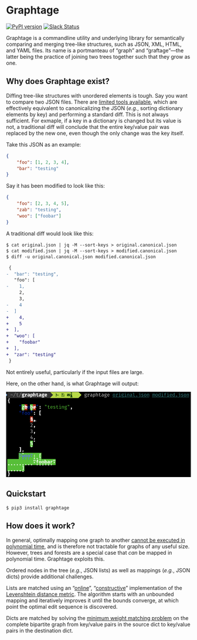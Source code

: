 # Graphtage

[![PyPI version](https://badge.fury.io/py/graphtage.svg)](https://badge.fury.io/py/graphtage)
[![Slack Status](https://empireslacking.herokuapp.com/badge.svg)](https://empireslacking.herokuapp.com)

Graphtage is a commandline utility and underlying library for semantically comparing and merging tree-like structures,
such as JSON, XML, HTML, and YAML files. Its name is a portmanteau of “graph” and “graftage”—the latter being the
practice of joining two trees together such that they grow as one. 

## Why does Graphtage exist?

Diffing tree-like structures with unordered elements is tough. Say you want to compare two JSON files.
There are [limited tools available](https://github.com/zgrossbart/jdd), which are effectively equivalent to
canonicalizing the JSON (_e.g._, sorting dictionary elements by key) and performing a standard diff. This is not always
sufficient. For exmaple, if a key in a dictionary is changed but its value is not, a traditional diff
will conclude that the entire key/value pair was replaced by the new one, even though the only change was the key
itself. 

Take this JSON as an example:
```json
{
	"foo": [1, 2, 3, 4],
	"bar": "testing"
}
```
Say it has been modified to look like this:
```json
{
	"foo": [2, 3, 4, 5],
	"zab": "testing",
	"woo": ["foobar"]
}
```

A traditional diff would look like this:
```console
$ cat original.json | jq -M --sort-keys > original.canonical.json
$ cat modified.json | jq -M --sort-keys > modified.canonical.json
$ diff -u original.canonical.json modified.canonical.json
```
```diff
 {
-  "bar": "testing",
   "foo": [
-    1,
     2,
     3,
-    4
-  ]
+    4,
+    5
+  ],
+  "woo": [
+    "foobar"
+  ],
+  "zar": "testing"
 }
```
Not entirely useful, particularly if the input files are large.

Here, on the other hand, is what Graphtage will output:
<p align="center">
  <img src="doc/example.png?raw=true" title="Graphtage Example">
</p>
 
## Quickstart
 
 ```console
$ pip3 install graphtage
```

## How does it work?

In general, optimally mapping one graph to another
[cannot be executed in polynomial time](https://en.wikipedia.org/wiki/Graph_isomorphism_problem), and is therefore not 
tractable for graphs of any useful size. However, trees and forests are a special case that _can_ be mapped in
polynomial time. Graphtage exploits this.

Ordered nodes in the tree (_e.g._, JSON lists) as well as mappings (_e.g._, JSON dicts) provide additional challenges.

Lists are matched using an “[online](https://en.wikipedia.org/wiki/Online_algorithm)”,
“[constructive](https://en.wikipedia.org/wiki/Constructive_proof)” implementation of the
[Levenshtein distance metric](https://en.wikipedia.org/wiki/Levenshtein_distance). The algorithm starts with an
unbounded mapping and iteratively improves it until the bounds converge, at which point the optimal edit sequence is
discovered.

Dicts are matched by solving the [minimum weight matching problem](https://en.wikipedia.org/wiki/Assignment_problem) on
the complete bipartite graph from key/value pairs in the source dict to key/value pairs in the destination dict.